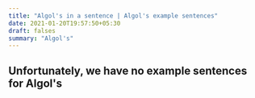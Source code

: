 ```yaml
---
title: "Algol's in a sentence | Algol's example sentences"
date: 2021-01-20T19:57:50+05:30
draft: falses
summary: "Algol's"
---
```

## Unfortunately, we have no example sentences for Algol's                 
